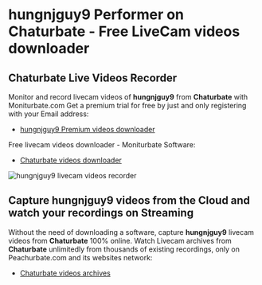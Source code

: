 # hungnjguy9 Performer on Chaturbate - Free LiveCam videos downloader

## Chaturbate Live Videos Recorder

Monitor and record livecam videos of **hungnjguy9** from **Chaturbate** with Moniturbate.com
Get a premium trial for free by just and only registering with your Email address:
* [hungnjguy9 Premium videos downloader](https://moniturbate.com/request-demo-licence-key.html)

Free livecam videos downloader - Moniturbate Software:
* [Chaturbate videos downloader](https://moniturbate.com/moniturbate-download-software.html)

![hungnjguy9 livecam videos recorder](https://peachurnet.com/templates/moniturbate-software.png)


## Capture hungnjguy9 videos from the Cloud and watch your recordings on Streaming

Without the need of downloading a software, capture **hungnjguy9** livecam videos from **Chaturbate** 100% online.
Watch Livecam archives from **Chaturbate** unlimitedly from thousands of existing recordings, only on Peachurbate.com and its websites network:
* [Chaturbate videos archives](https://peachurnet.com/)